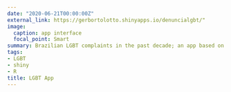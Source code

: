 ```yaml
---
date: "2020-06-21T00:00:00Z"
external_link: https://gerbortolotto.shinyapps.io/denuncialgbt/"
image:
  caption: app interface
  focal_point: Smart
summary: Brazilian LGBT complaints in the past decade; an app based on Disque Denúncia database
tags:
- LGBT
- shiny
- R
title: LGBT App
---
```


